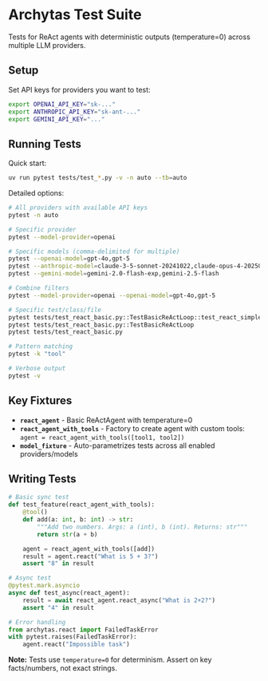# Archytas Test Suite

Tests for ReAct agents with deterministic outputs (temperature=0) across multiple LLM providers.

## Setup

Set API keys for providers you want to test:
```bash
export OPENAI_API_KEY="sk-..."
export ANTHROPIC_API_KEY="sk-ant-..."
export GEMINI_API_KEY="..."
```

## Running Tests

Quick start:

```bash
uv run pytest tests/test_*.py -v -n auto --tb=auto
```

Detailed options:

```bash
# All providers with available API keys
pytest -n auto

# Specific provider
pytest --model-provider=openai

# Specific models (comma-delimited for multiple)
pytest --openai-model=gpt-4o,gpt-5
pytest --anthropic-model=claude-3-5-sonnet-20241022,claude-opus-4-20250514
pytest --gemini-model=gemini-2.0-flash-exp,gemini-2.5-flash

# Combine filters
pytest --model-provider=openai --openai-model=gpt-4o,gpt-5

# Specific test/class/file
pytest tests/test_react_basic.py::TestBasicReActLoop::test_react_simple_query_no_tools
pytest tests/test_react_basic.py::TestBasicReActLoop
pytest tests/test_react_basic.py

# Pattern matching
pytest -k "tool"

# Verbose output
pytest -v
```

## Key Fixtures

- **`react_agent`** - Basic ReActAgent with temperature=0
- **`react_agent_with_tools`** - Factory to create agent with custom tools: `agent = react_agent_with_tools([tool1, tool2])`
- **`model_fixture`** - Auto-parametrizes tests across all enabled providers/models

## Writing Tests

```python
# Basic sync test
def test_feature(react_agent_with_tools):
    @tool()
    def add(a: int, b: int) -> str:
        """Add two numbers. Args: a (int), b (int). Returns: str"""
        return str(a + b)

    agent = react_agent_with_tools([add])
    result = agent.react("What is 5 + 3?")
    assert "8" in result

# Async test
@pytest.mark.asyncio
async def test_async(react_agent):
    result = await react_agent.react_async("What is 2+2?")
    assert "4" in result

# Error handling
from archytas.react import FailedTaskError
with pytest.raises(FailedTaskError):
    agent.react("Impossible task")
```

**Note:** Tests use `temperature=0` for determinism. Assert on key facts/numbers, not exact strings.
